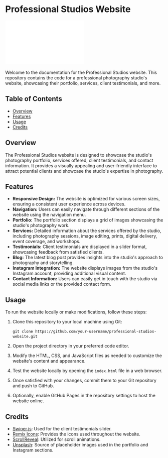 # Professional Studios Website

![Professional Studios Logo](assets/logo-white.png)

Welcome to the documentation for the Professional Studios website. This repository contains the code for a professional photography studio's website, showcasing their portfolio, services, client testimonials, and more.

## Table of Contents

- [Overview](#overview)
- [Features](#features)
- [Usage](#usage)
- [Credits](#credits)

## Overview

The Professional Studios website is designed to showcase the studio's photography portfolio, services offered, client testimonials, and contact information. It provides a visually appealing and user-friendly interface to attract potential clients and showcase the studio's expertise in photography.

## Features

- **Responsive Design:** The website is optimized for various screen sizes, ensuring a consistent user experience across devices.
- **Navigation:** Users can easily navigate through different sections of the website using the navigation menu.
- **Portfolio:** The portfolio section displays a grid of images showcasing the studio's photography work.
- **Services:** Detailed information about the services offered by the studio, including photography sessions, image editing, prints, digital delivery, event coverage, and workshops.
- **Testimonials:** Client testimonials are displayed in a slider format, showcasing feedback from satisfied clients.
- **Blog:** The latest blog post provides insights into the studio's approach to photography and storytelling.
- **Instagram Integration:** The website displays images from the studio's Instagram account, providing additional visual content.
- **Contact Information:** Users can easily get in touch with the studio via social media links or the provided contact form.

## Usage

To run the website locally or make modifications, follow these steps:

1. Clone this repository to your local machine using Git:
   ```
   git clone https://github.com/your-username/professional-studios-website.git
   ```

2. Open the project directory in your preferred code editor.

3. Modify the HTML, CSS, and JavaScript files as needed to customize the website's content and appearance.

4. Test the website locally by opening the `index.html` file in a web browser.

5. Once satisfied with your changes, commit them to your Git repository and push to GitHub.

6. Optionally, enable GitHub Pages in the repository settings to host the website online.

## Credits

- [Swiper.js](https://swiperjs.com/): Used for the client testimonials slider.
- [Remix Icons](https://remixicon.com/): Provides the icons used throughout the website.
- [ScrollReveal](https://scrollrevealjs.org/): Utilized for scroll animations.
- [Unsplash](https://unsplash.com/): Source of placeholder images used in the portfolio and Instagram sections.


